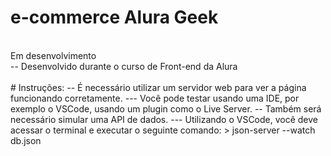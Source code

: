 # e-commerce Alura Geek<br>
<br>
Em desenvolvimento<br>
-- Desenvolvido durante o curso de Front-end da Alura<br>
<br>
# Instruções:
-- É necessário utilizar um servidor web para ver a página funcionando corretamente.
--- Você pode testar usando uma IDE, por exemplo o VSCode, usando um plugin como o Live Server.
-- Também será necessário simular uma API de dados.
--- Utilizando o VSCode, você deve acessar o terminal e executar o seguinte comando:
> json-server --watch db.json
